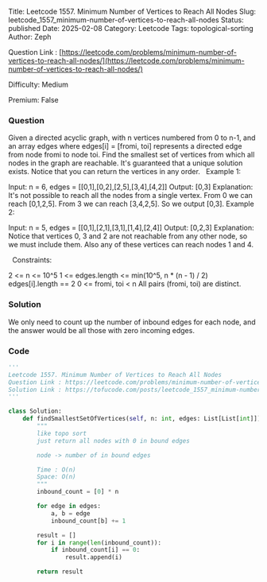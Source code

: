 Title: Leetcode 1557. Minimum Number of Vertices to Reach All Nodes
Slug: leetcode_1557_minimum-number-of-vertices-to-reach-all-nodes
Status: published
Date: 2025-02-08
Category: Leetcode
Tags: topological-sorting
Author: Zeph

Question Link : [https://leetcode.com/problems/minimum-number-of-vertices-to-reach-all-nodes/](https://leetcode.com/problems/minimum-number-of-vertices-to-reach-all-nodes/)

Difficulty: Medium

Premium: False

### Question
Given a directed acyclic graph, with n vertices numbered from 0 to n-1, and an array edges where edges[i] = [fromi, toi] represents a directed edge from node fromi to node toi.
Find the smallest set of vertices from which all nodes in the graph are reachable. It's guaranteed that a unique solution exists.
Notice that you can return the vertices in any order.
 
Example 1:


Input: n = 6, edges = [[0,1],[0,2],[2,5],[3,4],[4,2]]
Output: [0,3]
Explanation: It's not possible to reach all the nodes from a single vertex. From 0 we can reach [0,1,2,5]. From 3 we can reach [3,4,2,5]. So we output [0,3].
Example 2:


Input: n = 5, edges = [[0,1],[2,1],[3,1],[1,4],[2,4]]
Output: [0,2,3]
Explanation: Notice that vertices 0, 3 and 2 are not reachable from any other node, so we must include them. Also any of these vertices can reach nodes 1 and 4.

 
Constraints:

2 <= n <= 10^5
1 <= edges.length <= min(10^5, n * (n - 1) / 2)
edges[i].length == 2
0 <= fromi, toi < n
All pairs (fromi, toi) are distinct.

### Solution

We only need to count up the number of inbound edges for each node, and the answer would be all those with zero incoming edges.

### Code
```python
'''
Leetcode 1557. Minimum Number of Vertices to Reach All Nodes
Question Link : https://leetcode.com/problems/minimum-number-of-vertices-to-reach-all-nodes/
Solution Link : https://tofucode.com/posts/leetcode_1557_minimum-number-of-vertices-to-reach-all-nodes.html
'''

class Solution:
    def findSmallestSetOfVertices(self, n: int, edges: List[List[int]]) -> List[int]:
        """
        like topo sort
        just return all nodes with 0 in bound edges

        node -> number of in bound edges

        Time : O(n)
        Space: O(n)
        """
        inbound_count = [0] * n

        for edge in edges:
            a, b = edge
            inbound_count[b] += 1

        result = []
        for i in range(len(inbound_count)):
            if inbound_count[i] == 0:
                result.append(i)

        return result
```

